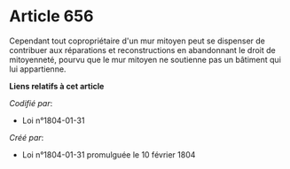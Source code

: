 # Article 656

Cependant tout copropriétaire d'un mur mitoyen peut se dispenser de contribuer aux réparations et reconstructions en
abandonnant le droit de mitoyenneté, pourvu que le mur mitoyen ne soutienne pas un bâtiment qui lui appartienne.

**Liens relatifs à cet article**

_Codifié par_:

  - Loi n°1804-01-31

_Créé par_:

  - Loi n°1804-01-31 promulguée le 10 février 1804
